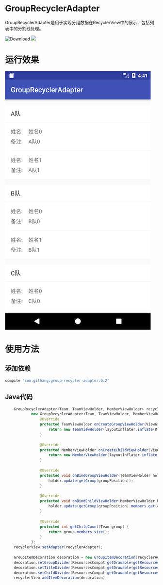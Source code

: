 GroupRecyclerAdapter
====

GroupRecyclerAdapter是用于实现分组数据在RecyclerView中的展示，包括列表中的分割线处理。

[ ![Download](https://api.bintray.com/packages/msdx/maven/GroupRecyclerAdapter/images/download.svg) ](https://bintray.com/msdx/maven/GroupRecyclerAdapter/_latestVersion)
<a href="http://www.methodscount.com/?lib=com.githang%3Agroup-recycler-adapter%3A0.1"><img src="https://img.shields.io/badge/Methods and size-95 | 25 KB-e91e63.svg"/></a>

# 运行效果
![运行截图](./images/1.png)

# 使用方法

## 添加依赖

```groovy
compile 'com.githang:group-recycler-adapter:0.2'
```

## Java代码

```java
    GroupRecyclerAdapter<Team, TeamViewHolder, MemberViewHolder> recyclerAdapter =
            new GroupRecyclerAdapter<Team, TeamViewHolder, MemberViewHolder>(teams) {
                @Override
                protected TeamViewHolder onCreateGroupViewHolder(ViewGroup parent) {
                    return new TeamViewHolder(layoutInflater.inflate(R.layout.item_team_title, parent, false));
                }

                @Override
                protected MemberViewHolder onCreateChildViewHolder(ViewGroup parent) {
                    return new MemberViewHolder(layoutInflater.inflate(R.layout.item_team_member, parent, false));
                }

                @Override
                protected void onBindGroupViewHolder(TeamViewHolder holder, int groupPosition) {
                    holder.update(getGroup(groupPosition));
                }

                @Override
                protected void onBindChildViewHolder(MemberViewHolder holder, int groupPosition, int childPosition) {
                    holder.update(getGroup(groupPosition).members.get(childPosition));
                }

                @Override
                protected int getChildCount(Team group) {
                    return group.members.size();
                }
            };
    recyclerView.setAdapter(recyclerAdapter);

    GroupItemDecoration decoration = new GroupItemDecoration(recyclerAdapter);
    decoration.setGroupDivider(ResourcesCompat.getDrawable(getResources(), R.drawable.divider_height_16_dp, null));
    decoration.setTitleDivider(ResourcesCompat.getDrawable(getResources(), R.drawable.divider_height_1_px, null));
    decoration.setChildDivider(ResourcesCompat.getDrawable(getResources(), R.drawable.divider_white_header, null));
    recyclerView.addItemDecoration(decoration);
```
